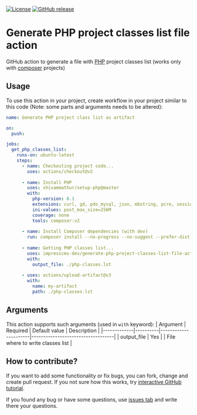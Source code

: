 [![License](https://img.shields.io/github/license/impresscms-dev/generate-php-project-classes-list-file-action.svg)](LICENSE) [![GitHub release](https://img.shields.io/github/release/impresscms-dev/generate-php-project-classes-list-file-action.svg)](https://github.com/impresscms-dev/generate-php-project-classes-list-file-action/releases)

# Generate PHP project classes list file action

GitHub action to generate a file with [PHP](https://php.net) project classes list (works only with [composer](https://getcomposer.org) projects)

## Usage

To use this action in your project, create workflow in your project similar to this code (Note: some parts and arguments needs to be altered):
```yaml
name: Generate PHP project class list as artifact

on:
  push:

jobs:
  get_php_classes_list:
    runs-on: ubuntu-latest
    steps:
      - name: Checkouting project code...
        uses: actions/checkout@v2
        
      - name: Install PHP
        uses: shivammathur/setup-php@master
        with:
          php-version: 8.1
          extensions: curl, gd, pdo_mysql, json, mbstring, pcre, session
          ini-values: post_max_size=256M
          coverage: none
          tools: composer:v2
          
      - name: Install Composer dependencies (with dev)
        run: composer install --no-progress --no-suggest --prefer-dist --optimize-autoloader
        
      - name: Getting PHP classes list...
        uses: impresscms-dev/generate-php-project-classes-list-file-action@v1
        with:
          output_file: ./php-classes.lst
          
      - uses: actions/upload-artifact@v3
        with:
          name: my-artifact
          path: ./php-classes.lst
```

## Arguments 

This action supports such arguments (used in `with` keyword):
| Argument    | Required | Default value        | Description                       |
|-------------|----------|----------------------|-----------------------------------|
| output_file | Yes      |                      | File where to write classes list  |

## How to contribute? 

If you want to add some functionality or fix bugs, you can fork, change and create pull request. If you not sure how this works, try [interactive GitHub tutorial](https://skills.github.com).

If you found any bug or have some questions, use [issues tab](https://github.com/impresscms-dev/generate-php-project-classes-list-file-action/issues) and write there your questions.
